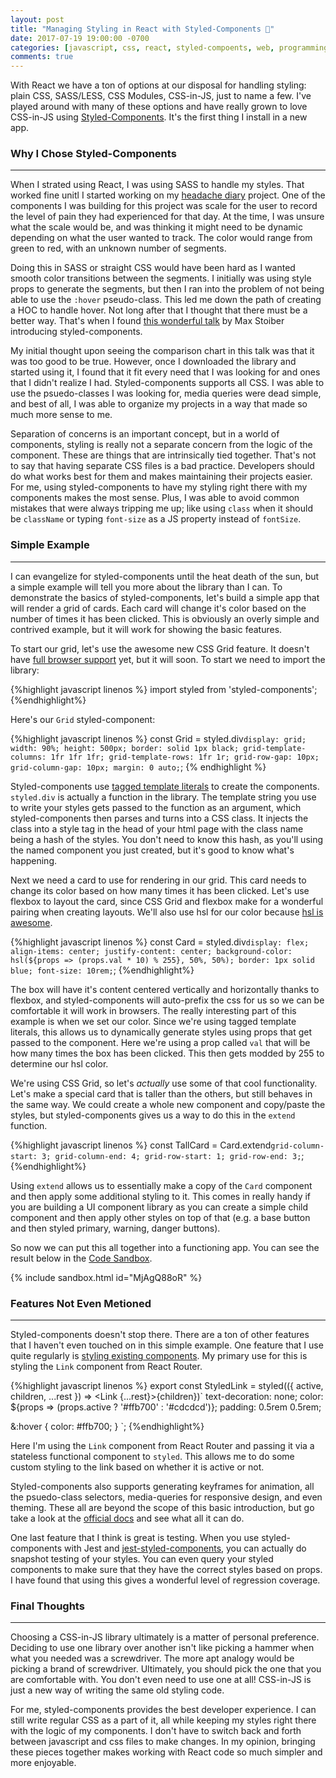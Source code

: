 ```yaml
---
layout: post
title: "Managing Styling in React with Styled-Components 💅"
date: 2017-07-19 19:00:00 -0700
categories: [javascript, css, react, styled-compoents, web, programming]
comments: true
---
```

With React we have a ton of options at our disposal for handling styling: plain CSS,
SASS/LESS, CSS Modules, CSS-in-JS, just to name a few. I've played around with many of 
these options and have really grown to love CSS-in-JS using 
[Styled-Components](https://www.styled-components.com). It's the first thing I install
in a new app.

### Why I Chose Styled-Components
---
When I strated using React, I was using SASS to handle my styles. That worked fine unitl
I started working on my [headache diary](https://github.com/bodiddlie/headache-diary) project. One of the components I was building for
this project was scale for the user to record the level of pain they had experienced for
that day. At the time, I was unsure what the scale would be, and was thinking it might need
to be dynamic depending on what the user wanted to track. The color would range from green
to red, with an unknown number of segments. 

Doing this in SASS or straight CSS would have been hard as I wanted smooth color transitions
between the segments. I initially was using style props to generate the segments, but then I 
ran into the problem of not being able to use the `:hover` pseudo-class. This led me down the path
of creating a HOC to handle hover. Not long after that I thought that there must be a better way.
That's when I found [this wonderful talk](https://www.youtube.com/watch?v=19gqsBc_Cx0) by Max Stoiber introducing styled-components. 

My initial thought upon seeing the comparison chart in this talk was that it was too good to be true.
However, once I downloaded the library and started using it, I found that it fit every need that I 
was looking for and ones that I didn't realize I had. Styled-components supports all CSS. I was able to
use the psuedo-classes I was looking for, media queries were dead simple, and best of all, I was able
to organize my projects in a way that made so much more sense to me.

Separation of concerns is an important concept, but in a world of components, styling is really
not a separate concern from the logic of the component. These are things that are intrinsically
tied together. That's not to say that having separate CSS files is a bad practice. Developers
should do what works best for them and makes maintaining their projects easier. For me, using
styled-components to have my styling right there with my components makes the most sense.
Plus, I was able to avoid common mistakes that were always tripping me up; like using `class` when
it should be `className` or typing `font-size` as a JS property instead of `fontSize`. 

### Simple Example
---
I can evangelize for styled-components until the heat death of the sun, but a simple example will
tell you more about the library than I can. To demonstrate the basics of styled-components, let's build
a simple app that will render a grid of cards. Each card will change it's color based on the number
of times it has been clicked. This is obviously an overly simple and contrived example, but it will work 
for showing the basic features.

To start our grid, let's use the awesome new CSS Grid feature. It doesn't have [full browser support](http://caniuse.com/#search=grid) yet,
but it will soon. To start we need to import the library:

{%highlight javascript linenos %}
import styled from 'styled-components';
{%endhighlight%}

Here's our `Grid` styled-component: 

{%highlight javascript linenos %}
const Grid = styled.div`
  display: grid;
  width: 90%;
  height: 500px;
  border: solid 1px black;
  grid-template-columns: 1fr 1fr 1fr;
  grid-template-rows: 1fr 1r;
  grid-row-gap: 10px;
  grid-column-gap: 10px;
  margin: 0 auto;
`;
{% endhighlight %}

Styled-components use [tagged template literals](https://www.styled-components.com/docs/advanced#tagged-template-literals)
to create the components. `styled.div` is actually a function in the library. The template string you use to write your styles
gets passed to the function as an argument, which styled-components then parses and turns into a CSS class. It injects the
class into a style tag in the head of your html page with the class name being a hash of the styles. You don't need to know
this hash, as you'll using the named component you just created, but it's good to know what's happening.

Next we need a card to use for rendering in our grid. This card needs to change its color based on how many times it has 
been clicked. Let's use flexbox to layout the card, since CSS Grid and flexbox make for a wonderful pairing when creating
layouts. We'll also use hsl for our color because [hsl is awesome](http://mothereffinghsl.com/).

{%highlight javascript linenos %}
const Card = styled.div`
  display: flex;
  align-items: center;
  justify-content: center;
  background-color: hsl(${props => (props.val * 10) % 255}, 50%, 50%);
  border: 1px solid blue;
  font-size: 10rem;
`;
{%endhighlight%}

The box will have it's content centered vertically and horizontally thanks to flexbox, and styled-components will auto-prefix
the css for us so we can be comfortable it will work in browsers. The really interesting part of this example is when we set
our color. Since we're using tagged template literals, this allows us to dynamically generate styles using props that get
passed to the component. Here we're using a prop called `val` that will be how many times the box has been clicked. This
then gets modded by 255 to determine our hsl color.

We're using CSS Grid, so let's *actually* use some of that cool functionality. Let's make a special card that is taller than
the others, but still behaves in the same way. We could create a whole new component and copy/paste the styles, but 
styled-components gives us a way to do this in the `extend` function.

{%highlight javascript linenos %}
const TallCard = Card.extend`
  grid-column-start: 3;
  grid-column-end: 4;
  grid-row-start: 1;
  grid-row-end: 3;
`;
{%endhighlight%}

Using `extend` allows us to essentially make a copy of the `Card` component and then apply some additional styling to it.
This comes in really handy if you are building a UI component library as you can create a simple child component and then 
apply other styles on top of that (e.g. a base button and then styled primary, warning, danger buttons). 

So now we can put this all together into a functioning app. You can see the result below in the [Code Sandbox](http://codesandbox.io). 

{% include sandbox.html id="MjAgQ88oR" %}

### Features Not Even Metioned
---
Styled-components doesn't stop there. There are a ton of other features that I haven't even touched on in this simple example.
One feature that I use quite regularly is [styling existing components](https://www.styled-components.com/docs/basics#styling-any-components). 
My primary use for this is styling the `Link` component from React Router. 

{%highlight javascript linenos %}
export const StyledLink = styled(({ active, children, ...rest }) => <Link {...rest}>{children}</Link>)`
  text-decoration: none;
  color: ${props => (props.active ? '#ffb700' : '#cdcdcd')};
  padding: 0.5rem 0.5rem;

  &:hover {
    color: #ffb700;
  }
`;
{%endhighlight%}

Here I'm using the `Link` component from React Router and passing it via a stateless functional component to `styled`. This allows
me to do some custom styling to the link based on whether it is active or not. 

Styled-components also supports generating keyframes for animation, all the psuedo-class selectors, media-queries for responsive
design, and even theming. These all are beyond the scope of this basic introduction, but go take a look at the [official docs](https://www.styled-components.com/docs)
and see what all it can do. 

One last feature that I think is great is testing. When you use styled-components with Jest and [jest-styled-components](https://github.com/styled-components/jest-styled-components), you can
actually do snapshot testing of your styles. You can even query your styled components to make sure that they have the correct
styles based on props. I have found that using this gives a wonderful level of regression coverage.

### Final Thoughts
---
Choosing a CSS-in-JS library ultimately is a matter of personal preference. Deciding to use one library over another isn't like 
picking a hammer when what you needed was a screwdriver. The more apt analogy would be picking a brand of screwdriver. Ultimately,
you should pick the one that you are comfortable with. You don't even need to use one at all! CSS-in-JS is just a new way of writing
the same old styling code. 

For me, styled-components provides the best developer experience. I can still write regular CSS as a part of it, all while keeping
my styles right there with the logic of my components. I don't have to switch back and forth between javascript and css files to
make changes. In my opinion, bringing these pieces together makes working with React code so much simpler and more enjoyable. 